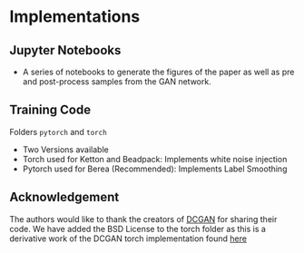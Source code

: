 # Implementations
## Jupyter Notebooks
 - A series of notebooks to generate the figures of the paper as well as pre and post-process samples from the GAN network.
 
## Training Code
Folders `pytorch` and `torch`
 - Two Versions available
 - Torch used for Ketton and Beadpack: Implements white noise injection
 - Pytorch used for Berea (Recommended): Implements Label Smoothing
 

 ## Acknowledgement
 The authors would like to thank the creators of [DCGAN](https://github.com/soumith/dcgan.torch) for sharing their code.
 We have added the BSD License to the torch folder as this is a derivative work of the DCGAN torch implementation found [here](https://github.com/soumith/dcgan.torch)
